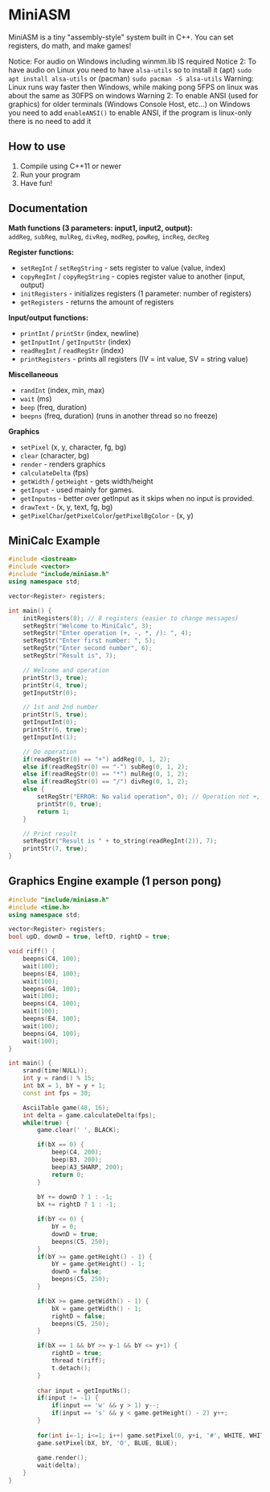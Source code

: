 # MiniASM

MiniASM is a tiny "assembly-style" system built in C++. You can set registers, do math, and make games!

Notice: For audio on Windows including winmm.lib IS required
Notice 2: To have audio on Linux you need to have `alsa-utils` so to install it (apt) `sudo apt install alsa-utils` or (pacman) `sudo pacman -S alsa-utils`
Warning: Linux runs way faster then Windows, while making pong 5FPS on linux was about the same as 30FPS on windows
Warning 2: To enable ANSI (used for graphics) for older terminals (Windows Console Host, etc...) on Windows you need to add `enableANSI()` to enable ANSI, if the program is linux-only there is no need to add it

## How to use
1. Compile using C++11 or newer
2. Run your program
3. Have fun!

## Documentation

**Math functions (3 parameters: input1, input2, output):**  
`addReg`, `subReg`, `mulReg`, `divReg`, `modReg`, `powReg`, `incReg`, `decReg`

**Register functions:**  
- `setRegInt` / `setRegString` - sets register to value (value, index)  
- `copyRegInt` / `copyRegString` - copies register value to another (input, output)  
- `initRegisters` - initializes registers (1 parameter: number of registers)  
- `getRegisters` - returns the amount of registers  

**Input/output functions:**  
- `printInt` / `printStr` (index, newline)  
- `getInputInt` / `getInputStr` (index)  
- `readRegInt` / `readRegStr` (index)  
- `printRegisters` - prints all registers (IV = int value, SV = string value)

**Miscellaneous**
- `randInt` (index, min, max)
- `wait` (ms)
- `beep` (freq, duration)
- `beepns` (freq, duration) (runs in another thread so no freeze)

**Graphics**
- `setPixel` (x, y, character, fg, bg)
- `clear` (character, bg)
- `render` - renders graphics
- `calculateDelta` (fps)
- `getWidth` / `getHeight` - gets width/height
- `getInput` - used mainly for games.
- `getInputns` - better over getInput as it skips when no input is provided.
- `drawText` - (x, y, text, fg, bg)
- `getPixelChar`/`getPixelColor`/`getPixelBgColor` - (x, y)

## MiniCalc Example

```cpp
#include <iostream>
#include <vector>
#include "include/miniasm.h"
using namespace std;

vector<Register> registers;

int main() {
    initRegisters(8); // 8 registers (easier to change messages)
    setRegStr("Welcome to MiniCalc", 3);
    setRegStr("Enter operation (+, -, *, /): ", 4);
    setRegStr("Enter first number: ", 5);
    setRegStr("Enter second number", 6);
    setRegStr("Result is", 7);

    // Welcome and operation
    printStr(3, true);
    printStr(4, true);
    getInputStr(0);

    // 1st and 2nd number
    printStr(5, true);
    getInputInt(0);
    printStr(6, true);
    getInputInt(1);

    // Do operation
    if(readRegStr(0) == "+") addReg(0, 1, 2);
    else if(readRegStr(0) == "-") subReg(0, 1, 2);
    else if(readRegStr(0) == "*") mulReg(0, 1, 2);
    else if(readRegStr(0) == "/") divReg(0, 1, 2);
    else {
        setRegStr("ERROR: No valid operation", 0); // Operation not +, -, * or /
        printStr(0, true);
        return 1;
    }

    // Print result
    setRegStr("Result is " + to_string(readRegInt(2)), 7);
    printStr(7, true);
}
```

## Graphics Engine example (1 person pong)

```cpp
#include "include/miniasm.h"
#include <time.h>
using namespace std;

vector<Register> registers;
bool upD, downD = true, leftD, rightD = true;

void riff() {
    beepns(C4, 100);
    wait(100);
    beepns(E4, 100);
    wait(100);
    beepns(G4, 100);
    wait(100);
    beepns(C4, 100);
    wait(100);
    beepns(E4, 100);
    wait(100);
    beepns(G4, 100);
    wait(100);
}

int main() {
    srand(time(NULL));
    int y = rand() % 15;
    int bX = 1, bY = y + 1;
    const int fps = 30;

    AsciiTable game(48, 16);
    int delta = game.calculateDelta(fps);
    while(true) {
        game.clear(' ', BLACK);

        if(bX == 0) {
            beep(C4, 200); 
            beep(B3, 200); 
            beep(A3_SHARP, 200); 
            return 0;
        }
        
        bY += downD ? 1 : -1;
        bX += rightD ? 1 : -1;

        if(bY <= 0) {
            bY = 0; 
            downD = true; 
            beepns(C5, 250);
        }
        if(bY >= game.getHeight() - 1) {
            bY = game.getHeight() - 1; 
            downD = false; 
            beepns(C5, 250);
        }

        if(bX >= game.getWidth() - 1) {
            bX = game.getWidth() - 1; 
            rightD = false; 
            beepns(C5, 250);
        }

        if(bX == 1 && bY >= y-1 && bY <= y+1) {
            rightD = true;
            thread t(riff);
            t.detach();
        }
        
        char input = getInputNs();
        if(input != -1) {
            if(input == 'w' && y > 1) y--;
            if(input == 's' && y < game.getHeight() - 2) y++;
        }
        
        for(int i=-1; i<=1; i++) game.setPixel(0, y+i, '#', WHITE, WHITE);
        game.setPixel(bX, bY, 'O', BLUE, BLUE);
        
        game.render();
        wait(delta);
    }
}
```